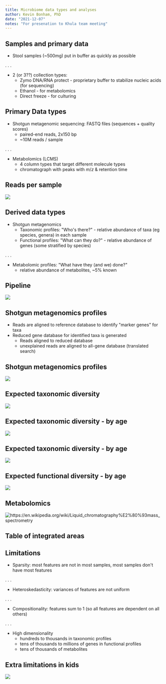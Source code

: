 ```yaml
---
title: Microbiome data types and analyses
author: Kevin Bonham, PhD
date: "2021-12-07"
notes: "For presenation to Khula team meeting"
---
```


## Samples and primary data

- Stool samples (~500mg) put in buffer as quickly as possible

. . .

- 2 (or 3??) collection types:
  - Zymo DNA/RNA protect - proprietary buffer to stabilize nucleic acids (for sequencing)
  - Ethanol - for metabolomics
  - Direct freeze - for culturing

## Primary Data types

- Shotgun metagenomic sequencing: FASTQ files (sequences + quality scores)
  - paired-end reads, 2x150 bp
  - ~10M reads / sample

. . .

- Metabolomics (LCMS)
  - 4 column types that target different molecule types
  - chromatograph with peaks with $m / z$ & retention time

## Reads per sample

<p class="stretch"><img src="../assets/kneaddatacounts.png"></p>


## Derived data types

- Shotgun metagenomics
  - Taxonomic profiles: "Who's there?" - relative abundance of taxa (eg species, genera) in each sample
  - Functional profiles: "What can they do?" - relative abundance of genes (some stratified by species)

. . .

- Metabolomic profiles: "What have they (and we) done?"
  - relative abundance of metabolites, ~5% known

## Pipeline

<p class="stretch"><img src="../assets/pipeline.png"></p>

## Shotgun metagenomics profiles

- Reads are aligned to reference database to identify "marker genes" for taxa
- Reduced gene database for identified taxa is generated
  - Reads aligned to reduced database
  - unexplained reads are aligned to all-gene database (translated search)

## Shotgun metagenomics profiles

<p class="stretch"><img src="../assets/comm_profile.png"></p>

## Expected taxonomic diversity

<p class="stretch"><img src="../assets/echo_richness.png"></p>


## Expected taxonomic diversity - by age

<p class="stretch"><img src="../assets/echo_richness_byage.png"></p>

## Expected taxonomic diversity - by age

<p class="stretch"><img src="https://i.imgur.com/PgA5D73.png"></p>

## Expected functional diversity - by age

<p class="stretch"><img src="https://i.imgur.com/V2HqYEY.png"></p>

## Metabolomics

<p class="stretch"><img src="https://upload.wikimedia.org/wikipedia/en/thumb/7/71/Liquid_chromatography_MS_spectrum_3D_analysis.png/1920px-Liquid_chromatography_MS_spectrum_3D_analysis.png" alt="https://en.wikipedia.org/wiki/Liquid_chromatography%E2%80%93mass_spectrometry"></p>

## Table of integrated areas



## Limitations

- Sparsity: most features are not in most samples, most samples don't have most features

. . .

- Heteroskedasticity: variances of features are not uniform

. . .

- Compositionality: features sum to 1 (so all features are dependent on all others)

. . .

- High dimensionality
  - hundreds to thousands in taxonomic profiles
  - tens of thousands to millions of genes in functional profiles
  - tens of thousands of metabolites

## Extra limitations in kids

<p class="stretch"><img src="../assets/age_taxon_ratios.png"></p>
